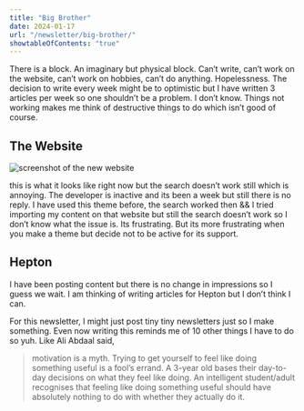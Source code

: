 ```yaml
---
title: "Big Brother"
date: 2024-01-17
url: "/newsletter/big-brother/"
showtableOfContents: "true"
---
```


There is a block. An imaginary but physical block. Can’t write, can’t work on the website, can’t work on hobbies, can’t do anything. Hopelessness. The decision to write every week might be to optimistic but I have written 3 articles per week so one shouldn’t be a problem. I don’t know. Things not working makes me think of destructive things to do which isn’t good of course.

## The Website

![screenshot of the new website](/img/newsletter/2024/big-brother/website.png)

this is what it looks like right now but the search doesn’t work still which is annoying. The developer is inactive and its been a week but still there is no reply. I have used this theme before, the search worked then && I tried importing my content on that website but still the search doesn’t work so I don’t know what the issue is. Its frustrating. But its more frustrating when you make a theme but decide not to be active for its support.

## Hepton

I have been posting content but there is no change in impressions so I guess we wait. I am thinking of writing articles for Hepton but I don’t think I can.

For this newsletter, I might just post tiny tiny newsletters just so I make something. Even now writing this reminds me of 10 other things I have to do so yuh. Like Ali Abdaal said,

> motivation is a myth. Trying to get yourself to feel like doing something useful is a fool’s errand. A 3-year old bases their day-to-day decisions on what they feel like doing. An intelligent student/adult recognises that feeling like doing something useful should have absolutely nothing to do with whether they actually do it.
